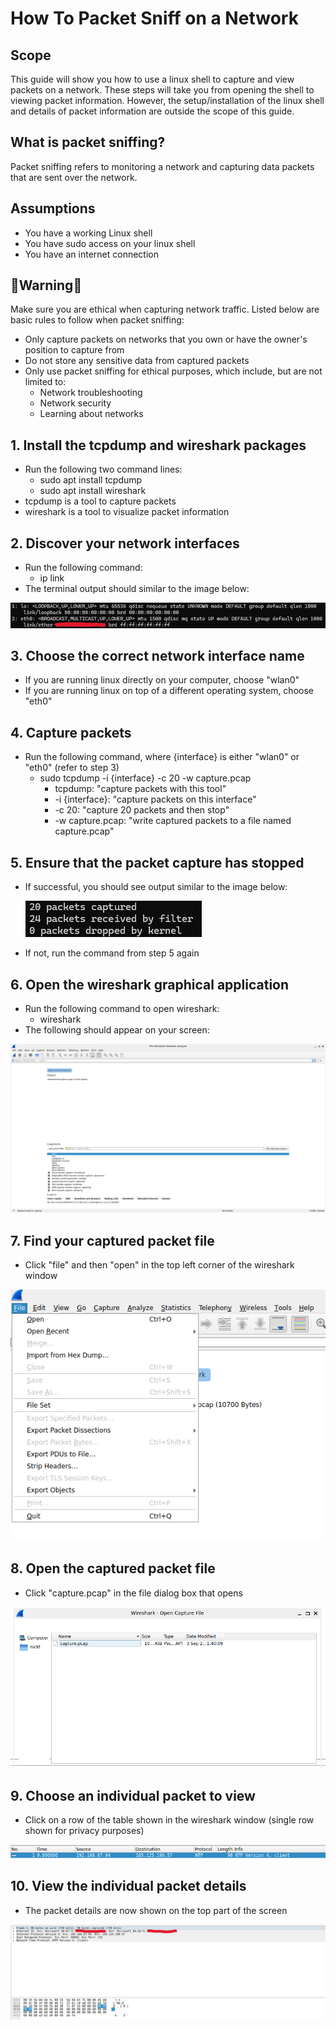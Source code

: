 # **How To Packet Sniff on a Network**


## Scope
This guide will show you how to use a linux shell to capture and view packets on a network. These steps will take you from opening the shell to viewing packet information. However, the setup/installation of the linux shell and details of packet information are outside the scope of this guide.


## What is packet sniffing?
Packet sniffing refers to monitoring a network and capturing data packets that are sent over the network.


## Assumptions
- You have a working Linux shell 
- You have sudo access on your linux shell
- You have an internet connection



## 🛑**Warning**🛑
Make sure you are ethical when capturing network traffic. Listed below are basic rules to follow when packet sniffing:

- Only capture packets on networks that you own or have the owner's position to capture from
- Do not store any sensitive data from captured packets
- Only use packet sniffing for ethical purposes, which include, but are not limited to:
    - Network troubleshooting
    - Network security
    - Learning about networks




## 1. Install the tcpdump and wireshark packages
- Run the following two command lines:
    - sudo apt install tcpdump
    - sudo apt install wireshark
- tcpdump is a tool to capture packets
- wireshark is a tool to visualize packet information


## 2. Discover your network interfaces
- Run the following command:
    - ip link
- The terminal output should similar to the image below:

![expected output: "list of network interfaces and their appropriate details"](assets/ip_link_output.png)


## 3. Choose the correct network interface name
- If you are running linux directly on your computer, choose "wlan0"
- If you are running linux on top of a different operating system, choose "eth0"
    

## 4. Capture packets
- Run the following command, where {interface} is either "wlan0" or "eth0" (refer to step 3)
    - sudo tcpdump -i {interface} -c 20 -w capture.pcap
        - tcpdump: "capture packets with this tool"
        - -i {interface}: "capture packets on this interface"
        - -c 20: "capture 20 packets and then stop"
        - -w capture.pcap: "write captured packets to a file named capture.pcap"


## 5. Ensure that the packet capture has stopped
- If successful, you should see output similar to the image below:

    ![expected output: "20 packets captured, 24 packets received by filer, 0 packets dropped by kernel"](assets/capture_output.png)

- If not, run the command from step 5 again


## 6. Open the wireshark graphical application
- Run the following command to open wireshark:
    - wireshark
- The following should appear on your screen:

![wireshark application window](assets/wireshark_window.png)


## 7. Find your captured packet file
- Click "file" and then "open" in the top left corner of the wireshark window

![wireshark application window showing file and open options](assets/wireshark_window_file_menu.png)


## 8. Open the captured packet file
- Click "capture.pcap" in the file dialog box that opens

![wireshark file dialog box showing captured packet file](assets/file_dialog_box.png)


## 9. Choose an individual packet to view
- Click on a row of the table shown in the wireshark window (single row shown for privacy purposes)

![row in wireshark window showing information of individual packet](assets/packet_row.png)


## 10. View the individual packet details
- The packet details are now shown on the top part of the screen

![wireshark window showing details of an individual packet](assets/packet_details.png)